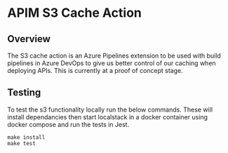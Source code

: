 # APIM S3 Cache Action

## Overview
The S3 cache action is an Azure Pipelines extension to be used with build pipelines in Azure DevOps to give us better control of our caching when deploying APIs.
This is currently at a proof of concept stage.

## Testing
To test the s3 functionality locally run the below commands. These will install dependancies then start localstack in a docker container using docker compose and run the tests in Jest.

```
make install
make test
```
